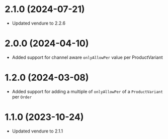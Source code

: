# 2.1.0 (2024-07-21)

- Updated vendure to 2.2.6

# 2.0.0 (2024-04-10)

- Added support for channel aware `onlyAllowPer` value per ProductVariant

# 1.2.0 (2024-03-08)

- Added support for adding a multiple of `onlyAllowPer` of a `ProductVariant` per `Order`

# 1.1.0 (2023-10-24)

- Updated vendure to 2.1.1
